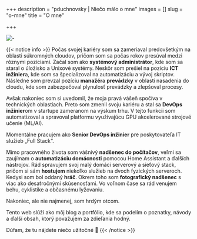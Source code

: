 +++
description = "pduchnovsky | Niečo málo o mne"
images = []
slug = "o-mne"
title = "O mne"

+++

![-](photos/pc.jpg "tu čarujem")

{{< notice info >}}
Počas svojej kariéry som sa zameriaval predovšetkým na oblasti súkromných cloudov, pričom som sa počas rokov presúval medzi rôznymi pozíciami. Začal som ako **systémový administrátor**, kde som sa staral o úložisko a Unixové systémy. Neskôr som prešiel na pozíciu **ICT inžinier**a, kde som sa špecializoval na automatizáciu a vývoj skriptov. Následne som prevzal pozíciu **manažér**a **prevádzky** v oblasti nasadenia do cloudu, kde som zabezpečoval plynulosť prevádzky a zlepšoval procesy.

Avšak nakoniec som si uvedomil, že moja pravá vášeň spočíva v technických oblastiach. Preto som zmenil svoju kariéru a stal sa **DevOps inžinier**om v startupe zameranom na výskum trhu. V tejto funkcii som automatizoval a spravoval platformu využívajúcu GPU akcelerované strojové učenie (ML/AI).

Momentálne pracujem ako **Senior DevOps inžinier** pre poskytovateľa IT služieb „Full Stack“.

Mimo pracovného života som vášnivý **nadšenec do počítačov**, veľmi sa zaujímam o **automatizáciu domácnosti** pomocou Home Assistant a ďalších nástrojov. Rád spravujem svoj malý domáci serverový a sieťový stack, pričom si sám **hostujem** niekoľko služieb na dvoch fyzických serveroch. Kedysi som bol oddaný **hráč**. Okrem toho som **fotografický nadšenec** s viac ako desaťročnými skúsenosťami. Vo voľnom čase sa rád venujem behu, cyklistike a občasnému lyžovaniu.

Nakoniec, ale nie najmenej, som hrdým otcom.

Tento web slúži ako môj blog a portfólio, kde sa podelím o poznatky, návody a ďalší obsah, ktorý považujem za zdieľania hodný.

Dúfam, že tu nájdete niečo užitočné 🌟
{{< /notice >}}

